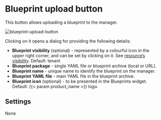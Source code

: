 # Blueprint upload button
This button allows uploading a blueprint to the manager.

![blueprint-upload-button]( /images/ui/widgets/blueprint-upload-button.png )

Clicking on it opens a dialog for providing the following details:

* **Blueprint visibility** (optional) - represented by a colourful icon in the upper right corner, and can be set by clicking on it. See [resource’s visibility](/working_with/manager/resource-visibility). Default: tenant
* **Blueprint package** - single YAML file or blueprint archive (local or URL).
* **Blueprint name** - unique name to identify the blueprint on the manager.
* **Blueprint YAML file** - main YAML file in the blueprint archive.
* **Blueprint icon** (optional) - to be presented in the Blueprints widget. Default: {{< param product_name >}} logo.


## Settings

None
